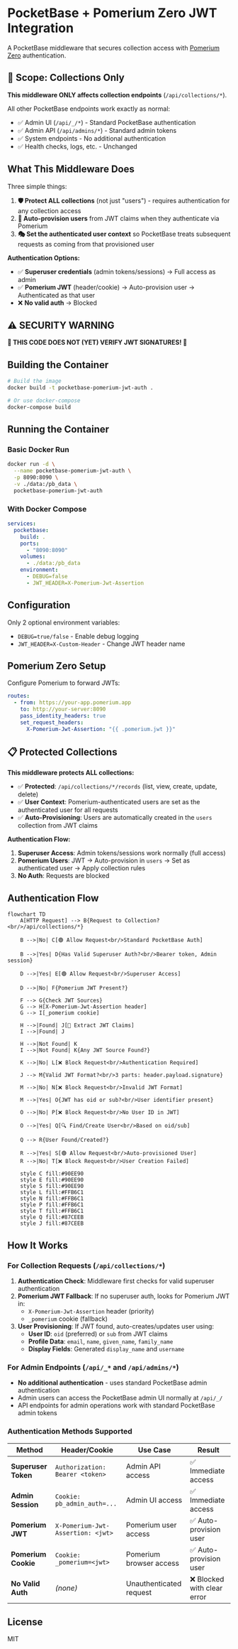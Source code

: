 # PocketBase + Pomerium Zero JWT Integration

A PocketBase middleware that secures collection access with [Pomerium Zero](https://www.pomerium.com/zero) authentication.

## 🎯 **Scope: Collections Only**

**This middleware ONLY affects collection endpoints** (`/api/collections/*`). 

All other PocketBase endpoints work exactly as normal:
- ✅ Admin UI (`/api/_/*`) - Standard PocketBase authentication
- ✅ Admin API (`/api/admins/*`) - Standard admin tokens  
- ✅ System endpoints - No additional authentication
- ✅ Health checks, logs, etc. - Unchanged

## What This Middleware Does

Three simple things:

1. **🛡️ Protect ALL collections** (not just "users") - requires authentication for any collection access
2. **👤 Auto-provision users** from JWT claims when they authenticate via Pomerium 
3. **🎭 Set the authenticated user context** so PocketBase treats subsequent requests as coming from that provisioned user

**Authentication Options:**
- ✅ **Superuser credentials** (admin tokens/sessions) → Full access as admin
- ✅ **Pomerium JWT** (header/cookie) → Auto-provision user → Authenticated as that user
- ❌ **No valid auth** → Blocked

## ⚠️ **SECURITY WARNING**

**🚨 THIS CODE DOES NOT (YET) VERIFY JWT SIGNATURES! 🚨**

## Building the Container

```bash
# Build the image
docker build -t pocketbase-pomerium-jwt-auth .

# Or use docker-compose
docker-compose build
```

## Running the Container

### Basic Docker Run

```bash
docker run -d \
  --name pocketbase-pomerium-jwt-auth \
  -p 8090:8090 \
  -v ./data:/pb_data \
  pocketbase-pomerium-jwt-auth
```

### With Docker Compose

```yaml
services:
  pocketbase:
    build: .
    ports:
      - "8090:8090"
    volumes:
      - ./data:/pb_data
    environment:
      - DEBUG=false
      - JWT_HEADER=X-Pomerium-Jwt-Assertion
```

## Configuration

Only 2 optional environment variables:

- `DEBUG=true/false` - Enable debug logging
- `JWT_HEADER=X-Custom-Header` - Change JWT header name

## Pomerium Zero Setup

Configure Pomerium to forward JWTs:

```yaml
routes:
  - from: https://your-app.pomerium.app
    to: http://your-server:8090
    pass_identity_headers: true
    set_request_headers:
      X-Pomerium-Jwt-Assertion: "{{ .pomerium.jwt }}"
```

## 📋 Protected Collections

**This middleware protects ALL collections:**

- ✅ **Protected**: `/api/collections/*/records` (list, view, create, update, delete)
- ✅ **User Context**: Pomerium-authenticated users are set as the authenticated user for all requests
- ✅ **Auto-Provisioning**: Users are automatically created in the `users` collection from JWT claims

**Authentication Flow:**
1. **Superuser Access**: Admin tokens/sessions work normally (full access)
2. **Pomerium Users**: JWT → Auto-provision in `users` → Set as authenticated user → Apply collection rules
3. **No Auth**: Requests are blocked

## Authentication Flow

```mermaid
flowchart TD
    A[HTTP Request] --> B{Request to Collection?<br/>/api/collections/*}

    B -->|No| C[🟢 Allow Request<br/>Standard PocketBase Auth]

    B -->|Yes| D{Has Valid Superuser Auth?<br/>Bearer token, Admin session}

    D -->|Yes| E[🟢 Allow Request<br/>Superuser Access]

    D -->|No| F{Pomerium JWT Present?}

    F --> G{Check JWT Sources}
    G --> H[X-Pomerium-Jwt-Assertion header]
    G --> I[_pomerium cookie]

    H -->|Found| J[📝 Extract JWT Claims]
    I -->|Found| J

    H -->|Not Found| K
    I -->|Not Found| K{Any JWT Source Found?}

    K -->|No| L[❌ Block Request<br/>Authentication Required]

    J --> M{Valid JWT Format?<br/>3 parts: header.payload.signature}

    M -->|No| N[❌ Block Request<br/>Invalid JWT Format]

    M -->|Yes| O{JWT has oid or sub?<br/>User identifier present}

    O -->|No| P[❌ Block Request<br/>No User ID in JWT]

    O -->|Yes| Q[🔍 Find/Create User<br/>Based on oid/sub]

    Q --> R{User Found/Created?}

    R -->|Yes| S[🟢 Allow Request<br/>Auto-provisioned User]
    R -->|No| T[❌ Block Request<br/>User Creation Failed]

    style C fill:#90EE90
    style E fill:#90EE90
    style S fill:#90EE90
    style L fill:#FFB6C1
    style N fill:#FFB6C1
    style P fill:#FFB6C1
    style T fill:#FFB6C1
    style Q fill:#87CEEB
    style J fill:#87CEEB
```

## How It Works

### For Collection Requests (`/api/collections/*`)

1. **Authentication Check**: Middleware first checks for valid superuser authentication
2. **Pomerium JWT Fallback**: If no superuser auth, looks for Pomerium JWT in:
   - `X-Pomerium-Jwt-Assertion` header (priority)
   - `_pomerium` cookie (fallback)
3. **User Provisioning**: If JWT found, auto-creates/updates user using:
   - **User ID**: `oid` (preferred) or `sub` from JWT claims
   - **Profile Data**: `email`, `name`, `given_name`, `family_name`
   - **Display Fields**: Generated `display_name` and `username`

### For Admin Endpoints (`/api/_*` and `/api/admins/*`)

- **No additional authentication** - uses standard PocketBase admin authentication
- Admin users can access the PocketBase admin UI normally at `/api/_/`
- API endpoints for admin operations work with standard PocketBase admin tokens

### Authentication Methods Supported

| Method              | Header/Cookie                     | Use Case                | Result                      |
| ------------------- | --------------------------------- | ----------------------- | --------------------------- |
| **Superuser Token** | `Authorization: Bearer <token>`   | Admin API access        | ✅ Immediate access         |
| **Admin Session**   | `Cookie: pb_admin_auth=...`       | Admin UI access         | ✅ Immediate access         |
| **Pomerium JWT**    | `X-Pomerium-Jwt-Assertion: <jwt>` | Pomerium user access    | ✅ Auto-provision user      |
| **Pomerium Cookie** | `Cookie: _pomerium=<jwt>`         | Pomerium browser access | ✅ Auto-provision user      |
| **No Valid Auth**   | _(none)_                          | Unauthenticated request | ❌ Blocked with clear error |

## License

MIT
